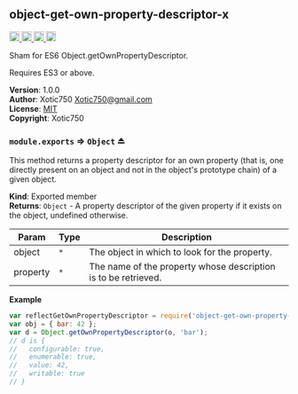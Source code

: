 <a name="module_object-get-own-property-descriptor-x"></a>

## object-get-own-property-descriptor-x
<a href="https://travis-ci.org/Xotic750/object-get-own-property-descriptor-x"
title="Travis status">
<img
src="https://travis-ci.org/Xotic750/object-get-own-property-descriptor-x.svg?branch=master"
alt="Travis status" height="18">
</a>
<a href="https://david-dm.org/Xotic750/object-get-own-property-descriptor-x"
title="Dependency status">
<img src="https://david-dm.org/Xotic750/object-get-own-property-descriptor-x.svg"
alt="Dependency status" height="18"/>
</a>
<a
href="https://david-dm.org/Xotic750/object-get-own-property-descriptor-x#info=devDependencies"
title="devDependency status">
<img src="https://david-dm.org/Xotic750/object-get-own-property-descriptor-x/dev-status.svg"
alt="devDependency status" height="18"/>
</a>
<a href="https://badge.fury.io/js/object-get-own-property-descriptor-x" title="npm version">
<img src="https://badge.fury.io/js/object-get-own-property-descriptor-x.svg"
alt="npm version" height="18">
</a>

Sham for ES6 Object.getOwnPropertyDescriptor.

Requires ES3 or above.

**Version**: 1.0.0  
**Author**: Xotic750 <Xotic750@gmail.com>  
**License**: [MIT](&lt;https://opensource.org/licenses/MIT&gt;)  
**Copyright**: Xotic750  
<a name="exp_module_object-get-own-property-descriptor-x--module.exports"></a>

### `module.exports` ⇒ <code>Object</code> ⏏
This method returns a property descriptor for an own property (that is,
one directly present on an object and not in the object's prototype chain)
of a given object.

**Kind**: Exported member  
**Returns**: <code>Object</code> - A property descriptor of the given property if it exists on the object, undefined otherwise.  

| Param | Type | Description |
| --- | --- | --- |
| object | <code>\*</code> | The object in which to look for the property. |
| property | <code>\*</code> | The name of the property whose description is to be retrieved. |

**Example**  
```js
var reflectGetOwnPropertyDescriptor = require('object-get-own-property-descriptor-x');
var obj = { bar: 42 };
var d = Object.getOwnPropertyDescriptor(o, 'bar');
// d is {
//   configurable: true,
//   enumerable: true,
//   value: 42,
//   writable: true
// }
```
